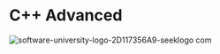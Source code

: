 # C++ Advanced
![software-university-logo-2D117356A9-seeklogo com](https://github.com/svetlanasieber/Cpp_Advanced/assets/135451084/426f71a4-124c-4364-96cf-9ac7cd3b8b0f)
